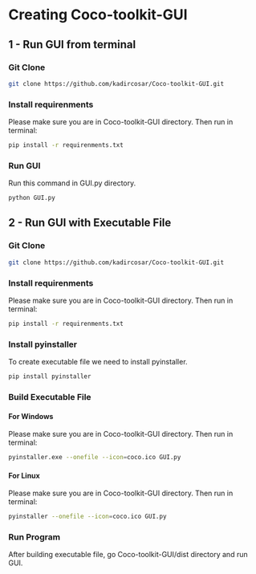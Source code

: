 # Creating Coco-toolkit-GUI 

## 1 - Run GUI from terminal

### Git Clone
```bash
git clone https://github.com/kadircosar/Coco-toolkit-GUI.git
```

### Install requirenments
Please make sure you are in Coco-toolkit-GUI directory. Then run in terminal:

```bash
pip install -r requirenments.txt
```
### Run GUI 
Run this command in GUI.py directory.

```bash
python GUI.py
```
## 2 - Run GUI with Executable File

### Git Clone
```bash
git clone https://github.com/kadircosar/Coco-toolkit-GUI.git
```

### Install requirenments
Please make sure you are in Coco-toolkit-GUI directory. Then run in terminal:

```bash
pip install -r requirenments.txt
```

### Install pyinstaller

To create executable file we need to install pyinstaller.

```bash
pip install pyinstaller
```

### Build Executable File


####  For Windows
Please make sure you are in Coco-toolkit-GUI directory. Then run in terminal:

```bash
pyinstaller.exe --onefile --icon=coco.ico GUI.py
```

####  For Linux 
Please make sure you are in Coco-toolkit-GUI directory. Then run in terminal:

```bash
pyinstaller --onefile --icon=coco.ico GUI.py
```

### Run Program 
After building  executable file, go Coco-toolkit-GUI/dist directory and run GUI.
